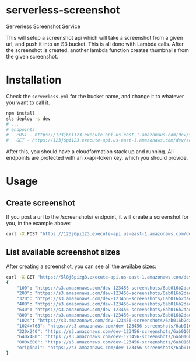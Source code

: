 # serverless-screenshot
Serverless Screenshot Service

This will setup a screenshot api which will take a screenshot from a given url, and push it into an S3 bucket. This is all done with Lambda calls. After the screenshot is created, another lambda function creates thumbnails from the given screenshot.

# Installation
Check the `serverless.yml` for the bucket name, and change it to whatever you want to call it.

```bash
npm install
sls deploy -s dev
# ...
# endpoints:
#   POST - https://123j6pi123.execute-api.us-east-1.amazonaws.com/dev/screenshots
#   GET - https://123j6pi123.execute-api.us-east-1.amazonaws.com/dev/screenshots
```

After this, you should have a cloudformation stack up and running. All endpoints are protected with an x-api-token key, which you should provide.

# Usage

## Create screenshot
If you post a url to the /screenshots/ endpoint, it will create a screenshot for you, in the example above:

```bash
curl -X POST "https://123j6pi123.execute-api.us-east-1.amazonaws.com/dev/screenshots?url=http://google.com/" -H "x-api-key: [your-api-key]"
```

## List available screenshot sizes
After creating a screenshot, you can see all the availabe sizes:
```bash
curl -X GET "https://5l8j6pizg8.execute-api.us-east-1.amazonaws.com/dev/screenshots?url=http://google.com/" -H "x-api-key: zlqti7KSFa71L8xFiG4GF1XP2U2awvlP2NdSGTpt"
{
	"100": "https://s3.amazonaws.com/dev-123456-screenshots/6ab016b2dad7ba49a992ba0213a91cf8/100.png",
	"200": "https://s3.amazonaws.com/dev-123456-screenshots/6ab016b2dad7ba49a992ba0213a91cf8/200.png",
	"320": "https://s3.amazonaws.com/dev-123456-screenshots/6ab016b2dad7ba49a992ba0213a91cf8/320.png",
	"400": "https://s3.amazonaws.com/dev-123456-screenshots/6ab016b2dad7ba49a992ba0213a91cf8/400.png",
	"640": "https://s3.amazonaws.com/dev-123456-screenshots/6ab016b2dad7ba49a992ba0213a91cf8/640.png",
	"800": "https://s3.amazonaws.com/dev-123456-screenshots/6ab016b2dad7ba49a992ba0213a91cf8/800.png",
	"1024": "https://s3.amazonaws.com/dev-123456-screenshots/6ab016b2dad7ba49a992ba0213a91cf8/1024.png",
	"1024x768": "https://s3.amazonaws.com/dev-123456-screenshots/6ab016b2dad7ba49a992ba0213a91cf8/1024x768.png",
	"320x240": "https://s3.amazonaws.com/dev-123456-screenshots/6ab016b2dad7ba49a992ba0213a91cf8/320x240.png",
	"640x480": "https://s3.amazonaws.com/dev-123456-screenshots/6ab016b2dad7ba49a992ba0213a91cf8/640x480.png",
	"800x600": "https://s3.amazonaws.com/dev-123456-screenshots/6ab016b2dad7ba49a992ba0213a91cf8/800x600.png",
	"original": "https://s3.amazonaws.com/dev-123456-screenshots/6ab016b2dad7ba49a992ba0213a91cf8/original.png"
}
```
